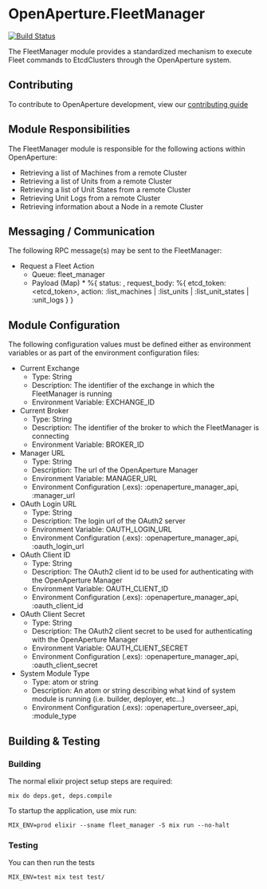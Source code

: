 # OpenAperture.FleetManager
 
[![Build Status](https://semaphoreci.com/api/v1/projects/715c63e3-718c-4e95-9d8c-81ee27e1ede9/443243/badge.svg)](https://semaphoreci.com/perceptive/fleet_manager) 
 
The FleetManager module provides a standardized mechanism to execute Fleet commands to EtcdClusters through the OpenAperture system.

## Contributing

To contribute to OpenAperture development, view our [contributing guide](http://openaperture.io/dev_resources/contributing.html)

## Module Responsibilities

The FleetManager module is responsible for the following actions within OpenAperture:

* Retrieving a list of Machines from a remote Cluster
* Retrieving a list of Units from a remote Cluster
* Retrieving a list of Unit States from a remote Cluster
* Retrieving Unit Logs from a remote Cluster
* Retrieving information about a Node in a remote Cluster

## Messaging / Communication

The following RPC message(s) may be sent to the FleetManager:

* Request a Fleet Action
	* Queue:  fleet_manager
	* Payload (Map)
		* 
      %{
        status: <atom>,
        request_body: %{
          etcd_token: <etcd_token>,
          action: :list_machines | :list_units | :list_unit_states | :unit_logs
        }
      }

## Module Configuration

The following configuration values must be defined either as environment variables or as part of the environment configuration files:

* Current Exchange
	* Type:  String
	* Description:  The identifier of the exchange in which the FleetManager is running
  * Environment Variable:  EXCHANGE_ID
* Current Broker
	* Type:  String
	* Description:  The identifier of the broker to which the FleetManager is connecting
  * Environment Variable:  BROKER_ID
* Manager URL
  * Type: String
  * Description: The url of the OpenAperture Manager
  * Environment Variable:  MANAGER_URL
  * Environment Configuration (.exs): :openaperture_manager_api, :manager_url
* OAuth Login URL
  * Type: String
  * Description: The login url of the OAuth2 server
  * Environment Variable:  OAUTH_LOGIN_URL
  * Environment Configuration (.exs): :openaperture_manager_api, :oauth_login_url
* OAuth Client ID
  * Type: String
  * Description: The OAuth2 client id to be used for authenticating with the OpenAperture Manager
  * Environment Variable:  OAUTH_CLIENT_ID
  * Environment Configuration (.exs): :openaperture_manager_api, :oauth_client_id
* OAuth Client Secret
  * Type: String
  * Description: The OAuth2 client secret to be used for authenticating with the OpenAperture Manager
  * Environment Variable:  OAUTH_CLIENT_SECRET
  * Environment Configuration (.exs): :openaperture_manager_api, :oauth_client_secret
* System Module Type
	* Type:  atom or string
	* Description:  An atom or string describing what kind of system module is running (i.e. builder, deployer, etc...)
  * Environment Configuration (.exs): :openaperture_overseer_api, :module_type

## Building & Testing

### Building

The normal elixir project setup steps are required:

```iex
mix do deps.get, deps.compile
```

To startup the application, use mix run:

```iex
MIX_ENV=prod elixir --sname fleet_manager -S mix run --no-halt
```

### Testing 

You can then run the tests

```iex
MIX_ENV=test mix test test/
```
